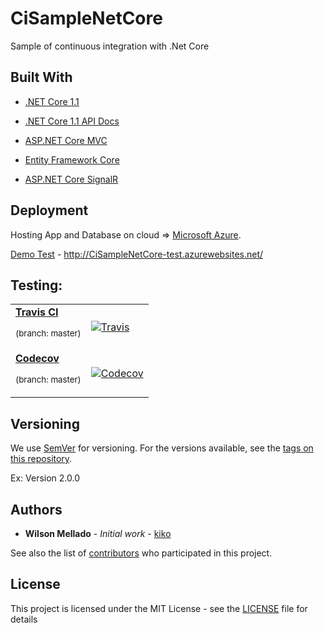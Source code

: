 # CiSampleNetCore
Sample of continuous integration with .Net Core

## Built With

* [.NET Core 1.1](https://github.com/dotnet/core)
* [.NET Core 1.1 API Docs](https://docs.microsoft.com/pt-br/dotnet/api/?view=netcore-1.1/)

* [ASP.NET Core MVC](https://github.com/aspnet/Mvc/)
* [Entity Framework Core](https://github.com/aspnet/EntityFramework/)
* [ASP.NET Core SignalR](https://github.com/aspnet/SignalR/)

## Deployment

Hosting App and Database on cloud => [Microsoft Azure](https://portal.azure.com/).

[Demo Test](http://CiSampleNetCore-test.azurewebsites.net/) - http://CiSampleNetCore-test.azurewebsites.net/

## Testing:
<table>
  <tr>
    <td>
      <a href="https://travis-ci.org/"><strong>Travis CI</strong></a><p><sup>(branch: master)</sup></p>
    </td>
    <td>
    <a href="https://travis-ci.com/wmkDev/CiSampleNetCore">    
      <img src="https://travis-ci.org/wmkDev/CiSampleNetCore.svg?branch=master" alt="Travis">    
      </a>
    </td>
  </tr>
  <tr>
    <td>
      <a href="https://codecov.io/"><strong>Codecov</strong></a><p><sup>(branch: master)</sup></p>
    </td>
    <td>
      <a href="https://codecov.io/gh/wmkDev/CiSampleNetCore">
        <img src="https://codecov.io/gh/wmkDev/CiSampleNetCore/branch/master/graph/badge.svg?token=" alt="Codecov" />
      </a>
    </td>
  </tr>
</table>


## Versioning

We use [SemVer](http://semver.org/) for versioning. For the versions available, see the [tags on this repository](https://github.com/wmkDev/CiSampleNetCore/tags). 

Ex: Version 2.0.0

## Authors

* **Wilson Mellado** - *Initial work* - [kiko](https://github.com/wmkDev)

See also the list of [contributors](https://github.com/wmkDev/CiSampleNetCore/contributors) who participated in this project.

## License

This project is licensed under the MIT License - see the [LICENSE](LICENSE) file for details
